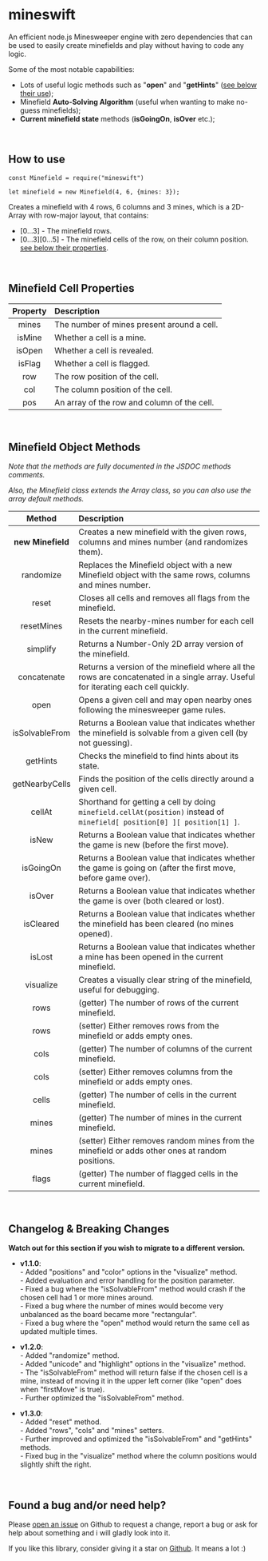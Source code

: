 # mineswift
An efficient node.js Minesweeper engine with zero dependencies that can be used to easily create minefields and play without having to code any logic.

Some of the most notable capabilities:
- Lots of useful logic methods such as "**open**" and "**getHints**" ([see below their use](#minefield-object-methods));
- Minefield **Auto-Solving Algorithm** (useful when wanting to make no-guess minefields);
- **Current minefield state** methods (**isGoingOn**, **isOver** etc.);

&nbsp;
## How to use
```
const Minefield = require("mineswift")

let minefield = new Minefield(4, 6, {mines: 3});
```

Creates a minefield with 4 rows, 6 columns and 3 mines, which is a 2D-Array with row-major layout, that contains:
- [0...3]               - The minefield rows.
- [0...3][0...5]        - The minefield cells of the row, on their column position. [see below their properties](#minefield-cell-properties).

&nbsp;
## Minefield Cell Properties
| Property | Description
|:-:       |:-
| mines    | The number of mines present around a cell.
| isMine   | Whether a cell is a mine.
| isOpen   | Whether a cell is revealed.
| isFlag   | Whether a cell is flagged.
| row      | The row position of the cell.
| col      | The column position of the cell.
| pos      | An array of the row and column of the cell.

&nbsp;
## Minefield Object Methods
*Note that the methods are fully documented in the JSDOC methods comments.*

*Also, the Minefield class extends the Array class, so you can also use the array default methods.*

| Method            | Description
|:-:                |:-
| **new Minefield** | Creates a new minefield with the given rows, columns and mines number (and randomizes them).
| randomize         | Replaces the Minefield object with a new Minefield object with the same rows, columns and mines number.
| reset             | Closes all cells and removes all flags from the minefield.
| resetMines        | Resets the nearby-mines number for each cell in the current minefield.
| simplify          | Returns a Number-Only 2D array version of the minefield.
| concatenate       | Returns a version of the minefield where all the rows are concatenated in a single array. Useful for iterating each cell quickly.
| open              | Opens a given cell and may open nearby ones following the minesweeper game rules.
| isSolvableFrom    | Returns a Boolean value that indicates whether the minefield is solvable from a given cell (by not guessing).
| getHints          | Checks the minefield to find hints about its state.
| getNearbyCells    | Finds the position of the cells directly around a given cell.
| cellAt            | Shorthand for getting a cell by doing `minefield.cellAt(position)` instead of `minefield[ position[0] ][ position[1] ]`.
| isNew             | Returns a Boolean value that indicates whether the game is new (before the first move).
| isGoingOn         | Returns a Boolean value that indicates whether the game is going on (after the first move, before game over).
| isOver            | Returns a Boolean value that indicates whether the game is over (both cleared or lost).
| isCleared         | Returns a Boolean value that indicates whether the minefield has been cleared (no mines opened).
| isLost            | Returns a Boolean value that indicates whether a mine has been opened in the current minefield.
| visualize         | Creates a visually clear string of the minefield, useful for debugging.
| rows              | (getter) The number of rows of the current minefield.
| rows              | (setter) Either removes rows from the minefield or adds empty ones.
| cols              | (getter) The number of columns of the current minefield.
| cols              | (setter) Either removes columns from the minefield or adds empty ones.
| cells             | (getter) The number of cells in the current minefield.
| mines             | (getter) The number of mines in the current minefield.
| mines             | (setter) Either removes random mines from the minefield or adds other ones at random positions.
| flags             | (getter) The number of flagged cells in the current minefield.

&nbsp;
## Changelog & Breaking Changes
**Watch out for this section if you wish to migrate to a different version.** <br>

- **v1.1.0**:
<br>- Added "positions" and "color" options in the "visualize" method.
<br>- Added evaluation and error handling for the position parameter.
<br>- Fixed a bug where the "isSolvableFrom" method would crash if the chosen cell had 1 or more mines around.
<br>- Fixed a bug where the number of mines would become very unbalanced as the board became more "rectangular".
<br>- Fixed a bug where the "open" method would return the same cell as updated multiple times.

- **v1.2.0**:
<br>- Added "randomize" method.
<br>- Added "unicode" and "highlight" options in the "visualize" method.
<br>- The "isSolvableFrom" method will return false if the chosen cell is a mine, instead of moving it in the upper left corner (like "open" does when "firstMove" is true).
<br>- Further optimized the "isSolvableFrom" method.

- **v1.3.0**:
<br>- Added "reset" method.
<br>- Added "rows", "cols" and "mines" setters.
<br>- Further improved and optimized the "isSolvableFrom" and "getHints" methods.
<br>- Fixed bug in the "visualize" method where the column positions would slightly shift the right.

&nbsp;
## Found a bug and/or need help?
Please [open an issue](https://github.com/zWolfrost/mineswift/issues) on Github to request a change, report a bug or ask for help about something and i will gladly look into it.

If you like this library, consider giving it a star on [Github](https://github.com/zWolfrost/mineswift). It means a lot :)